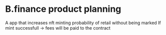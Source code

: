 # B.finance product planning
A app that increases nft minting probability of retail without being marked
If mint successfull -> fees will be paid to the contract
